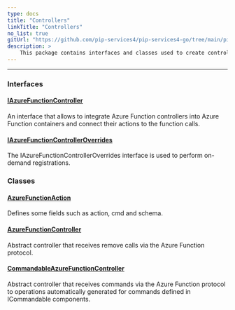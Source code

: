 ```yaml
---
type: docs
title: "Controllers"
linkTitle: "Controllers"
no_list: true
gitUrl: "https://github.com/pip-services4/pip-services4-go/tree/main/pip-services4-azure-go"
description: >
    This package contains interfaces and classes used to create controllers that do operations via the Azure Function protocol.
---
```

---

<div class="module-body"> 


### Interfaces

#### [IAzureFunctionController](iazure_function_controller)
An interface that allows to integrate Azure Function controllers into Azure Function containers and connect their actions to the function calls.

#### [IAzureFunctionControllerOverrides](iazure_function_controller_overrides)
The IAzureFunctionControllerOverrides interface is used to perform on-demand registrations.
<br>

### Classes

#### [AzureFunctionAction](azure_function_action)
Defines some fields such as action, cmd and schema.


#### [AzureFunctionController](azure_function_controller)
Abstract controller that receives remove calls via the Azure Function protocol.

#### [CommandableAzureFunctionController](commandable_azure_function_controller)
Abstract controller that receives commands via the Azure Function protocol to operations automatically generated for commands defined in ICommandable components.


</div>
